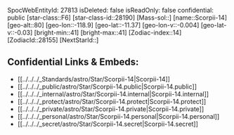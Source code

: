 ﻿---
location: [-11.37,118.9,80]
type: Star
tags:
- astro/Star

---
SpocWebEntityId: 27813
isDeleted: false
isReadOnly: false
confidential: public
[star-class::F6]
[star-class-id::28190]
[Mass-sol::]
[name::Scorpii-14]
[geo-alt::80]
[geo-lon::-118.9]
[geo-lat::-11.37]
[geo-lon-v::-0.004]
[geo-lat-v::-0.03]
[bright-min::41]
[bright-max::41]
[Zodiac-index::14]
[ZodiacId::28155]
[NextStarId::]



## Confidential Links & Embeds: 
- [[../../../_Standards/astro/Star/Scorpii-14|Scorpii-14]] 
- [[../../../_public/astro/Star/Scorpii-14.public|Scorpii-14.public]] 
- [[../../../_internal/astro/Star/Scorpii-14.internal|Scorpii-14.internal]] 
- [[../../../_protect/astro/Star/Scorpii-14.protect|Scorpii-14.protect]] 
- [[../../../_private/astro/Star/Scorpii-14.private|Scorpii-14.private]] 
- [[../../../_personal/astro/Star/Scorpii-14.personal|Scorpii-14.personal]] 
- [[../../../_secret/astro/Star/Scorpii-14.secret|Scorpii-14.secret]] 
